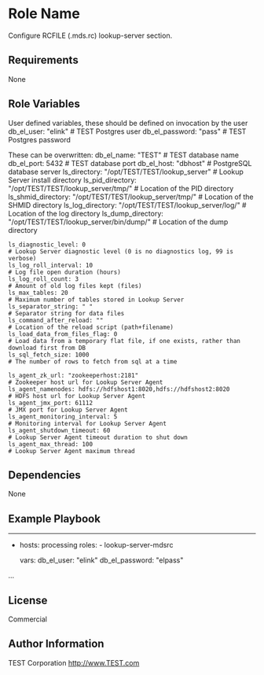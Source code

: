Role Name
=========

Configure RCFILE (.mds.rc) lookup-server section.

Requirements
------------

None

Role Variables
--------------

User defined variables, these should be defined on invocation by the user
    db_el_user:  "elink"                                                    # TEST Postgres user
    db_el_password: "pass"                                                  # TEST Postgres password

These can be overwritten:
    db_el_name: "TEST"                                                 # TEST database name
    db_el_port: 5432                                                        # TEST database port
    db_el_host: "dbhost"                                                    # PostgreSQL database server
    ls_directory: "/opt/TEST/TEST/lookup_server"                    # Lookup Server install directory
    ls_pid_directory: "/opt/TEST/TEST/lookup_server/tmp/"           # Location of the PID directory
    ls_shmid_directory: "/opt/TEST/TEST/lookup_server/tmp/"         # Location of the SHMID directory
    ls_log_directory: "/opt/TEST/TEST/lookup_server/log/"           # Location of the log directory
    ls_dump_directory: "/opt/TEST/TEST/lookup_server/bin/dump/"     # Location of the dump directory

    ls_diagnostic_level: 0                                                  # Lookup Server diagnostic level (0 is no diagnostics log, 99 is verbose)
    ls_log_roll_interval: 10                                                # Log file open duration (hours)
    ls_log_roll_count: 3                                                    # Amount of old log files kept (files)
    ls_max_tables: 20                                                       # Maximum number of tables stored in Lookup Server
    ls_separator_string: " "                                                # Separator string for data files
    ls_command_after_reload: ""                                             # Location of the reload script (path+filename)
    ls_load_data_from_files_flag: 0                                         # Load data from a temporary flat file, if one exists, rather than download first from DB
    ls_sql_fetch_size: 1000                                                 # The number of rows to fetch from sql at a time

    ls_agent_zk_url: "zookeeperhost:2181"                                   # Zookeeper host url for Lookup Server Agent
    ls_agent_namenodes: hdfs://hdfshost1:8020,hdfs://hdfshost2:8020         # HDFS host url for Lookup Server Agent
    ls_agent_jmx_port: 61112                                                # JMX port for Lookup Server Agent
    ls_agent_monitoring_interval: 5                                         # Monitoring interval for Lookup Server Agent
    ls_agent_shutdown_timeout: 60                                           # Lookup Server Agent timeout duration to shut down
    ls_agent_max_thread: 100                                                # Lookup Server Agent maximum thread

Dependencies
------------

None


Example Playbook
----------------

---
- hosts: processing
	roles:
		- lookup-server-mdsrc
		
	vars:
		db_el_user: "elink"
		db_el_password: "elpass"
	
...

License
-------
Commercial


Author Information
------------------
TEST Corporation
http://www.TEST.com
